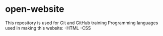 # open-website
This repository is used for Git and GitHub training
Programming languages used in making this website:
-HTML
-CSS

